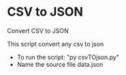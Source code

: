 # CSV to JSON
Convert CSV to JSON

This script convert any csv to json

* To run the script: "py csvTOjson.py"
* Name the source file data.json

